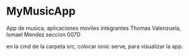 # MyMusicApp
App de musica, aplicaciones moviles integrantes Thomas Valenzuela, Ismael Mendez seccion 007D

en la cmd de la carpeta src, colocar ionic serve, para visualizar la app.
